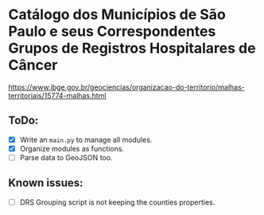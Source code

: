 # Catálogo dos Municípios de São Paulo e seus Correspondentes Grupos de Registros Hospitalares de Câncer

https://www.ibge.gov.br/geociencias/organizacao-do-territorio/malhas-territoriais/15774-malhas.html

## ToDo:

- [x] Write an `main.py` to manage all modules.
- [x] Organize modules as functions.
- [ ] Parse data to GeoJSON too.

## Known issues:

- [ ] DRS Grouping script is not keeping the counties properties.
